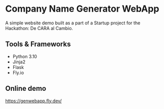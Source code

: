 # Company Name Generator WebApp

A simple website demo built as a part of a Startup project for the Hackathon: De CARA al Cambio.

## Tools & Frameworks

- Python 3.10
- Jinja2
- Flask
- Fly.io

## Online demo

https://genwebapp.fly.dev/

